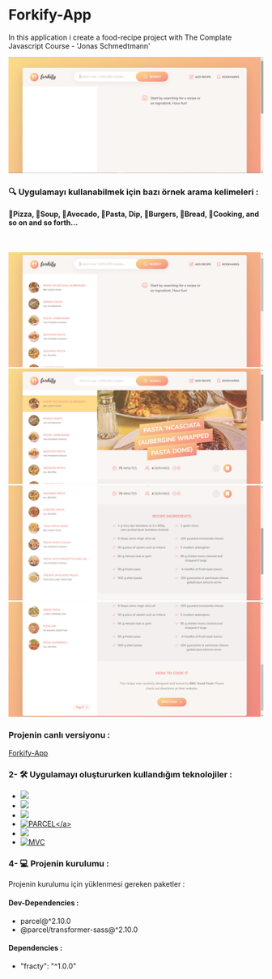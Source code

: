 # Forkify-App
<!--Bu uygulamada bir yemek tarif uygulamasını The Complate Javascript Course - 'Jonas Schmedtmann' eşliğinde  oluşturdum.-->
In this application i create a food-recipe project with The Complate Javascript Course - 'Jonas Schmedtmann'
<br>

![Forkify-App](src/img/Forkify-App.png)
<br>
### 🔍 Uygulamayı kullanabilmek için bazı örnek arama kelimeleri :
#### 🍕Pizza, 🍜Soup, 🥑Avocado, 🍝Pasta, Dip, 🍔Burgers, 🍞Bread, 🍳Cooking,  and so on and so forth...

<br>

![Forkify-App](src/img/Forkify-Search.png)
![Forkify-App](src/img/Forkify-Recipe-Opened.png)
![Forkify-App](src/img/Forkify-Recipe-Ingredients.png)
![Forkify-App](src/img/Forkify-Pagination.png)

### Projenin canlı versiyonu :
 <a href="https://forkify-app-kadir.netlify.app/">Forkify-App</a> 

### 2- 🛠 Uygulamayı oluştururken kullandığım teknolojiler :
* <img src="https://img.shields.io/badge/-JavaScript-black?style=flat&logo=javascript"/>
* <img src="https://img.shields.io/badge/-CSS3-1572B6?style=flat&logo=css3"/>
* <img src="https://img.shields.io/badge/-HTML5-E34F26?style=flat&logo=html5&logoColor=white">
* <a href="https://parceljs.org/">![PARCEL](https://img.shields.io/badge/-PARCEL-orange?style=flat&logo=parcel")</a>
* <a href="https://forkify-api.herokuapp.com/v2"><img src="https://img.shields.io/badge/FORKIFY-API-orange"></a>
* <a href="https://tr.wikipedia.org/wiki/Model-View-Controller">![MVC](https://img.shields.io/badge/-MVC-orange)</a>

### 4- 💻 Projenin kurulumu :
Projenin kurulumu için yüklenmesi gereken paketler :
#### Dev-Dependencies :
* parcel@^2.10.0
* @parcel/transformer-sass@^2.10.0
#### Dependencies :
* "fracty": "^1.0.0"

